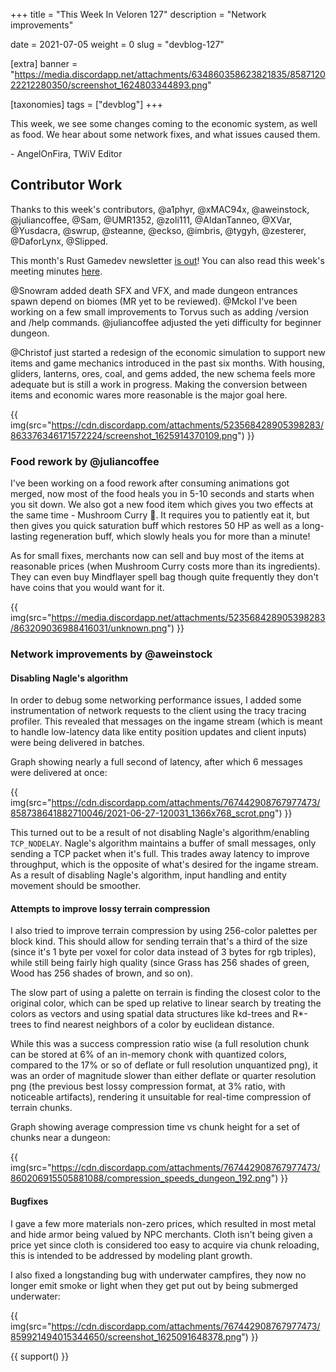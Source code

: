 +++
title = "This Week In Veloren 127"
description = "Network improvements"

date = 2021-07-05
weight = 0
slug = "devblog-127"

[extra]
banner = "https://media.discordapp.net/attachments/634860358623821835/858712022212280350/screenshot_1624803344893.png"

[taxonomies]
tags = ["devblog"]
+++

This week, we see some changes coming to the economic system, as well as food.
We hear about some network fixes, and what issues caused them.

\- AngelOnFira, TWiV Editor

## Contributor Work

Thanks to this week's contributors, @a1phyr, @xMAC94x, @aweinstock,
@juliancoffee, @Sam, @UMR1352, @zoli111, @AldanTanneo, @XVar, @Yusdacra, @swrup,
@steanne, @eckso, @imbris, @tygyh, @zesterer, @DaforLynx, @Slipped.

This month's Rust Gamedev newsletter [is out](https://gamedev.rs/news/023/)! You
can also read this week's meeting minutes
[here](https://hackmd.io/xX_VUUzRQci5eOwq0QMYDw).

@Snowram added death SFX and VFX, and made dungeon entrances spawn depend on
biomes (MR yet to be reviewed). @Mckol I've been working on a few small
improvements to Torvus such as adding /version and /help commands. @juliancoffee
adjusted the yeti difficulty for beginner dungeon.

@Christof just started a redesign of the economic simulation to support new
items and game mechanics introduced in the past six months. With housing,
gliders, lanterns, ores, coal, and gems added, the new schema feels more
adequate but is still a work in progress. Making the conversion between items
and economic wares more reasonable is the major goal here.

{{
  img(src="https://cdn.discordapp.com/attachments/523568428905398283/863376346171572224/screenshot_1625914370109.png")
}}

### Food rework by @juliancoffee

I've been working on a food rework after consuming animations got merged, now
most of the food heals you in 5-10 seconds and starts when you sit down. We also
got a new food item which gives you two effects at the same time - Mushroom
Curry 🍛. It requires you to patiently eat it, but then gives you quick
saturation buff which restores 50 HP as well as a long-lasting regeneration
buff, which slowly heals you for more than a minute!

As for small fixes, merchants now can sell and buy most of the items at
reasonable prices (when Mushroom Curry costs more than its ingredients). They
can even buy Mindflayer spell bag though quite frequently they don't have coins
that you would want for it.

{{
  img(src="https://media.discordapp.net/attachments/523568428905398283/863209036988416031/unknown.png")
}}

### Network improvements by @aweinstock

#### Disabling Nagle's algorithm

In order to debug some networking performance issues, I added some
instrumentation of network requests to the client using the tracy tracing
profiler. This revealed that messages on the ingame stream (which is meant to
handle low-latency data like entity position updates and client inputs) were
being delivered in batches.

Graph showing nearly a full second of latency, after which 6 messages were
delivered at once:

{{
  img(src="https://cdn.discordapp.com/attachments/767442908767977473/858738641882710046/2021-06-27-120031_1366x768_scrot.png")
}}

This turned out to be a result of not disabling Nagle's algorithm/enabling
`TCP_NODELAY`. Nagle's algorithm maintains a buffer of small messages, only
sending a TCP packet when it's full. This trades away latency to improve
throughput, which is the opposite of what's desired for the ingame stream. As a
result of disabling Nagle's algorithm, input handling and entity movement should
be smoother.

#### Attempts to improve lossy terrain compression

I also tried to improve terrain compression by using 256-color palettes per
block kind. This should allow for sending terrain that's a third of the size
(since it's 1 byte per voxel for color data instead of 3 bytes for rgb triples),
while still being fairly high quality (since Grass has 256 shades of green, Wood
has 256 shades of brown, and so on).

The slow part of using a palette on terrain is finding the closest color to the
original color, which can be sped up relative to linear search by treating the
colors as vectors and using spatial data structures like kd-trees and R\*-trees
to find nearest neighbors of a color by euclidean distance.

While this was a success compression ratio wise (a full resolution chunk can be
stored at 6% of an in-memory chonk with quantized colors, compared to the 17% or
so of deflate or full resolution unquantized png), it was an order of magnitude
slower than either deflate or quarter resolution png (the previous best lossy
compression format, at 3% ratio, with noticeable artifacts), rendering it
unsuitable for real-time compression of terrain chunks.

Graph showing average compression time vs chunk height for a set of chunks near
a dungeon:

{{
  img(src="https://cdn.discordapp.com/attachments/767442908767977473/860206915505881088/compression_speeds_dungeon_192.png")
}}

#### Bugfixes

I gave a few more materials non-zero prices, which resulted in most metal and
hide armor being valued by NPC merchants. Cloth isn't being given a price yet
since cloth is considered too easy to acquire via chunk reloading, this is
intended to be addressed by modeling plant growth.

I also fixed a longstanding bug with underwater campfires, they now no longer
emit smoke or light when they get put out by being submerged underwater:

{{
  img(src="https://cdn.discordapp.com/attachments/767442908767977473/859921494015344650/screenshot_1625091648378.png")
}}

{{ support() }}
